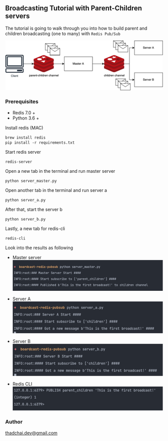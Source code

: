 ## Broadcasting Tutorial with Parent-Children servers

The tutorial is going to walk through you into how to build parent and children broadcasting (one to many)
with `Redis Pub/Sub`

![diagram](assets/parent_children.jpg)

### Prerequisites
* Redis 7.0 +
* Python 3.6 +

Install redis (MAC)
```shell
brew install redis
pip install -r requirements.txt
```
Start redis server

```shell
redis-server
```

Open a new tab in the terminal and run master server

```shell
python server_master.py
```

Open another tab in the terminal and run server a

```shell
python server_a.py
```

After that, start the server b

```shell
python server_b.py
```

Lastly, a new tab for redis-cli
```shell
redis-cli
```

Look into the results as following

* Master server
![master-server](assets/result1.png)

* Server A 
![server-a](assets/result2.png)

* Server B
![server-b](assets/result3.png)

* Redis CLI
![redis-cli](assets/result4.png)

### Author
thadchai.dev@gmail.com